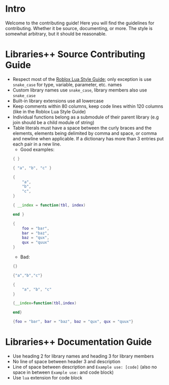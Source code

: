 # Intro

Welcome to the contributing guide! Here you will find the guidelines for contributing. Whether it be source, documenting, or more. The style is somewhat arbitrary, but it should be reasonable.


# Libraries++ Source Contributing Guide
* Respect most of the [Roblox Lua Style Guide](https://roblox.github.io/lua-style-guide/); only exception is use `snake_case` for type, variable, parameter, etc. names
* Custom library names use `snake_case`, library members also use `snake_case`
* Built-in library extensions use all lowercase
* Keep comments within 80 columns, keep code lines within 120 columns (like in the Roblox Lua Style Guide)
* Individual  functions belong as a submodule of their parent library (e.g join should be a child module of string)
* Table literals must have a space between the curly braces and the elements, elements being delimited by comma and space, or comma and newline when applicable. If a dictionary has more than 3 entries put each pair in a new line.
    * Good examples:
    ```lua
    { }
    
    { "a", "b", "c" }
    
    {
        "a",
        "b",
        "c",
    }
    
    { __index = function(tbl, index)
    
    end }
    
    {
        foo = "bar",
        bar = "baz",
        baz = "qux",
        qux = "quux"
    }
    ```
    * Bad:
    ```lua
    {}
    
    {"a","b","c"}
    
    {
        "a", "b", "c"
    }
    
    {__index=function(tbl,index)
    
    end}
    
    {foo = "bar", bar = "baz", baz = "qux", qux = "quux"}
    ```

# Libraries++ Documentation Guide
* Use heading 2 for library names and heading 3 for library members
* No line of space between header 3 and description
* Line of space between description and `Example use: [code]` (also no space in between `Example use:` and code block)
* Use `lua` extension for code block
